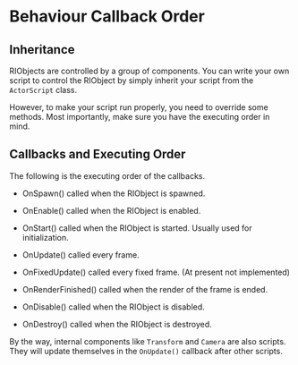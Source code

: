 # Behaviour Callback Order
## Inheritance
RIObjects are controlled by a group of components.
You can write your own script to control the RIObject by simply inherit your script
from the `ActorScript` class.

However, to make your script run properly, you need to override some methods. Most importantly,
make sure you have the executing order in mind.

## Callbacks and Executing Order
The following is the executing order of the callbacks.

- OnSpawn() called when the RIObject is spawned.
- OnEnable() called when the RIObject is enabled.
- OnStart() called when the RIObject is started. Usually used for initialization.

- OnUpdate() called every frame.
- OnFixedUpdate() called every fixed frame. (At present not implemented)
- OnRenderFinished() called when the render of the frame is ended.

- OnDisable() called when the RIObject is disabled.
- OnDestroy() called when the RIObject is destroyed.

By the way, internal components like `Transform` and `Camera` are also scripts. They will
update themselves in the `OnUpdate()` callback after other scripts.